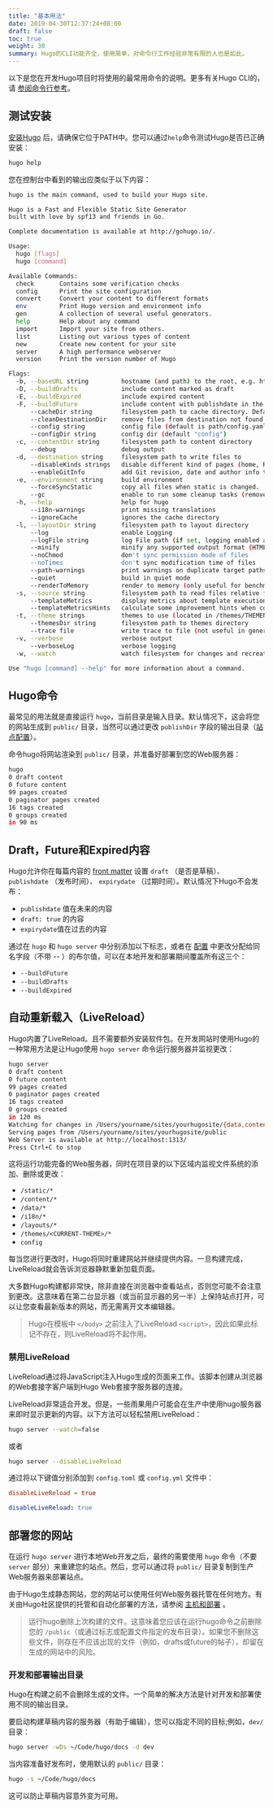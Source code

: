 ```yaml
---
title: "基本用法"
date: 2019-04-30T12:37:24+08:00
draft: false
toc: true
weight: 30
summary: Hugo的CLI功能齐全，使用简单，对命令行工作经验非常有限的人也是如此。
---
```


以下是您在开发Hugo项目时将使用的最常用命令的说明。更多有关Hugo CLI的，请 [参阅命令行参考](https://gohugo.io/commands/)。

## 测试安装

[安装Hugo](installing) 后，请确保它位于PATH中。您可以通过`help`命令测试Hugo是否已正确安装：

```bash
hugo help
```

您在控制台中看到的输出应类似于以下内容：

```bash
hugo is the main command, used to build your Hugo site.

Hugo is a Fast and Flexible Static Site Generator
built with love by spf13 and friends in Go.

Complete documentation is available at http://gohugo.io/.

Usage:
  hugo [flags]
  hugo [command]

Available Commands:
  check       Contains some verification checks
  config      Print the site configuration
  convert     Convert your content to different formats
  env         Print Hugo version and environment info
  gen         A collection of several useful generators.
  help        Help about any command
  import      Import your site from others.
  list        Listing out various types of content
  new         Create new content for your site
  server      A high performance webserver
  version     Print the version number of Hugo

Flags:
  -b, --baseURL string         hostname (and path) to the root, e.g. http://spf13.com/
  -D, --buildDrafts            include content marked as draft
  -E, --buildExpired           include expired content
  -F, --buildFuture            include content with publishdate in the future
      --cacheDir string        filesystem path to cache directory. Defaults: $TMPDIR/hugo_cache/
      --cleanDestinationDir    remove files from destination not found in static directories
      --config string          config file (default is path/config.yaml|json|toml)
      --configDir string       config dir (default "config")
  -c, --contentDir string      filesystem path to content directory
      --debug                  debug output
  -d, --destination string     filesystem path to write files to
      --disableKinds strings   disable different kind of pages (home, RSS etc.)
      --enableGitInfo          add Git revision, date and author info to the pages
  -e, --environment string     build environment
      --forceSyncStatic        copy all files when static is changed.
      --gc                     enable to run some cleanup tasks (remove unused cache files) after the build
  -h, --help                   help for hugo
      --i18n-warnings          print missing translations
      --ignoreCache            ignores the cache directory
  -l, --layoutDir string       filesystem path to layout directory
      --log                    enable Logging
      --logFile string         log File path (if set, logging enabled automatically)
      --minify                 minify any supported output format (HTML, XML etc.)
      --noChmod                don't sync permission mode of files
      --noTimes                don't sync modification time of files
      --path-warnings          print warnings on duplicate target paths etc.
      --quiet                  build in quiet mode
      --renderToMemory         render to memory (only useful for benchmark testing)
  -s, --source string          filesystem path to read files relative from
      --templateMetrics        display metrics about template executions
      --templateMetricsHints   calculate some improvement hints when combined with --templateMetrics
  -t, --theme strings          themes to use (located in /themes/THEMENAME/)
      --themesDir string       filesystem path to themes directory
      --trace file             write trace to file (not useful in general)
  -v, --verbose                verbose output
      --verboseLog             verbose logging
  -w, --watch                  watch filesystem for changes and recreate as needed

Use "hugo [command] --help" for more information about a command.
```

## Hugo命令

最常见的用法就是直接运行 `hugo`，当前目录是输入目录。默认情况下，这会将您的网站生成到 `public/` 目录，当然可以通过更改 `publishDir` 字段的输出目录（[站点配置](configuration)）。

命令hugo将网站渲染到 `public/` 目录，并准备好部署到您的Web服务器：

```bash
hugo
0 draft content
0 future content
99 pages created
0 paginator pages created
16 tags created
0 groups created
in 90 ms
```

## Draft，Future和Expired内容

Hugo允许你在每篇内容的 [front matter](/content-management/front-matter) 设置 `draft` （是否是草稿）、 `publishdate` （发布时间）、 `expirydate` （过期时间）。默认情况下Hugo不会发布：

* `publishdate` 值在未来的内容
* `draft: true` 的内容
* `expirydate`值在过去的内容

通过在 `hugo` 和 `hugo server` 中分别添加以下标志，或者在 [配置](configuration) 中更改分配给同名字段（不带 -- ）的布尔值，可以在本地开发和部署期间覆盖所有这三个：

* `--buildFuture`
* `--buildDrafts`
* `--buildExpired`

## 自动重新载入（LiveReload）

Hugo内置了LiveReload。且不需要额外安装软件包。在开发网站时使用Hugo的一种常用方法是让Hugo使用 `hugo server` 命令运行服务器并监视更改：

```bash
hugo server
0 draft content
0 future content
99 pages created
0 paginator pages created
16 tags created
0 groups created
in 120 ms
Watching for changes in /Users/yourname/sites/yourhugosite/{data,content,layouts,static}
Serving pages from /Users/yourname/sites/yourhugosite/public
Web Server is available at http://localhost:1313/
Press Ctrl+C to stop
```

这将运行功能完备的Web服务器，同时在项目录的以下区域内监视文件系统的添加、删除或更改：

* `/static/*`
* `/content/*`
* `/data/*`
* `/i18n/*`
* `/layouts/*`
* `/themes/<CURRENT-THEME>/*`
* `config`

每当您进行更改时，Hugo将同时重建网站并继续提供内容。一旦构建完成，LiveReload就会告诉浏览器静默重新加载页面。

大多数Hugo构建都非常快，除非直接在浏览器中查看站点，否则您可能不会注意到更改。这意味着在第二台显示器（或当前显示器的另一半）上保持站点打开，可以让您查看最新版本的网站，而无需离开文本编辑器。

> Hugo在模板中 `</body>` 之前注入了LiveReload `<script>`，因此如果此标记不存在，则LiveReload将不起作用。

### 禁用LiveReload

LiveReload通过将JavaScript注入Hugo生成的页面来工作。该脚本创建从浏览器的Web套接字客户端到Hugo Web套接字服务器的连接。

LiveReload非常适合开发。但是，一些雨果用户可能会在生产中使用hugo服务器来即时显示更新的内容。以下方法可以轻松禁用LiveReload：

```bash
hugo server --watch=false
```

或者

```bash
hugo server --disableLiveReload
```

通过将以下键值分别添加到 `config.toml` 或 `config.yml` 文件中：

```toml
disableLiveReload = true
```

```yml
disableLiveReload: true
```

## 部署您的网站

在运行 `hugo server` 进行本地Web开发之后，最终的需要使用 `hugo` 命令（不要 `server` 部分）来重建您的站点。然后，您可以通过将 `public/` 目录复制到生产Web服务器来部署站点。

由于Hugo生成静态网站，您的网站可以使用任何Web服务器托管在任何地方。有关由Hugo社区提供的托管和自动化部署的方法，请参阅 [主机和部署](https://gohugo.io/hosting-and-deployment/) 。

> 运行hugo删除上次构建的文件。这意味着您应该在运行hugo命令之前删除您的 `/public`（或通过标志或配置文件指定的发布目录）。如果您不删除这些文件，则存在不应该出现的文件（例如，drafts或future的帖子），却留在生成的网站中的风险。

### 开发和部署输出目录

Hugo在构建之前不会删除生成的文件。一个简单的解决方法是针对开发和部署使用不同的输出目录。

要启动构建草稿内容的服务器（有助于编辑），您可以指定不同的目标;例如，`dev/` 目录：

```bash
hugo server -wDs ~/Code/hugo/docs -d dev
```

当内容准备好发布时，使用默认的 `public/` 目录：

```bash
hugo -s ~/Code/hugo/docs
```

这可以防止草稿内容意外变为可用。
